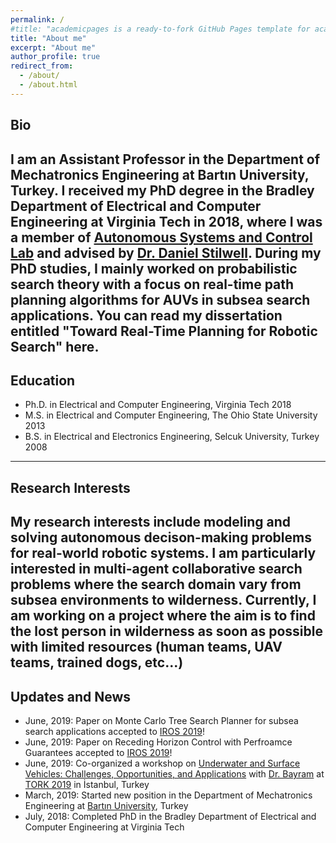 ```yaml
---
permalink: /
#title: "academicpages is a ready-to-fork GitHub Pages template for academic personal websites"
title: "About me"
excerpt: "About me"
author_profile: true
redirect_from: 
  - /about/
  - /about.html
---
```


## Bio
I am an Assistant Professor in the Department of Mechatronics Engineering at Bartın University, Turkey. I received my PhD degree in the Bradley Department of Electrical and Computer Engineering at Virginia Tech in 2018, where I was a member of [Autonomous Systems and Control Lab](https://www.ascl.ece.vt.edu/index.html) and advised by [Dr. Daniel Stilwell](https://autonomyandrobotics.centers.vt.edu/people/stilwell.html). During my PhD studies, I mainly worked on probabilistic search theory with a focus on real-time path planning algorithms for AUVs in subsea search applications. You can read my dissertation entitled "Toward Real-Time Planning for Robotic Search" here.    
---

## Education
+ Ph.D. in Electrical and Computer Engineering,     Virginia Tech                 2018  
+ M.S.  in Electrical and Computer Engineering,     The Ohio State University     2013
+ B.S.  in Electrical and Electronics Engineering,  Selcuk University, Turkey     2008
---

## Research Interests
My research interests include modeling and solving autonomous decison-making problems for real-world robotic systems. I am particularly interested in multi-agent collaborative search problems where the search domain vary from subsea environments to wilderness. Currently, I am working on a project where the aim is to find the lost person in wilderness as soon as possible with limited resources (human teams, UAV teams, trained dogs, etc...)   
---

## Updates and News
- June, 2019:   Paper on Monte Carlo Tree Search Planner for subsea search applications accepted to [IROS 2019](https://www.iros2019.org/)!
- June, 2019:   Paper on Receding Horizon Control with Perfroamce Guarantees accepted to [IROS 2019](https://www.iros2019.org/)!
- June, 2019:   Co-organized a workshop on [Underwater and Surface Vehicles: Challenges, Opportunities, and Applications](https://www.robotikblogu.org/denizrobotlaricalistayi) with [Dr. Bayram](http://www.halukbayram.net/) at [TORK 2019](https://tork2019.ozyegin.edu.tr/en) in İstanbul, Turkey
- March, 2019:  Started new position in the Department of Mechatronics Engineering at [Bartın University](https://w3.bartin.edu.tr/), Turkey
- July, 2018:   Completed PhD in the Bradley Department of Electrical and Computer Engineering at Virginia Tech
